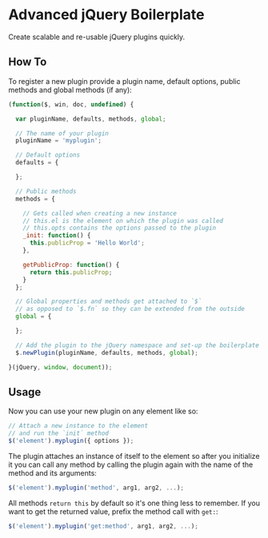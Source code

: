 # Advanced jQuery Boilerplate

Create scalable and re-usable jQuery plugins quickly.

## How To

To register a new plugin provide a plugin name, default options, public methods and global methods (if any):

```javascript
(function($, win, doc, undefined) {

  var pluginName, defaults, methods, global;

  // The name of your plugin
  pluginName = 'myplugin';

  // Default options
  defaults = {

  };

  // Public methods
  methods = {

    // Gets called when creating a new instance
    // this.el is the element on which the plugin was called
    // this.opts contains the options passed to the plugin
    _init: function() {
      this.publicProp = 'Hello World';
    },

    getPublicProp: function() {
      return this.publicProp;
    }
  };

  // Global properties and methods get attached to `$`
  // as opposed to `$.fn` so they can be extended from the outside
  global = {

  };

  // Add the plugin to the jQuery namespace and set-up the boilerplate base
  $.newPlugin(pluginName, defaults, methods, global);

}(jQuery, window, document));
```

## Usage

Now you can use your new plugin on any element like so:

```javascript
// Attach a new instance to the element
// and run the `init` method
$('element').myplugin({ options }); 
```

The plugin attaches an instance of itself to the element so after you initialize it you can call any method by calling the plugin again with the name of the method and its arguments:

```javascript
$('element').myplugin('method', arg1, arg2, ...);
```

All methods `return this` by default so it's one thing less to remember. If you want to get the returned value, prefix the method call with `get:`:

```javascript
$('element').myplugin('get:method', arg1, arg2, ...);  
```
